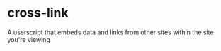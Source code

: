 # cross-link

A userscript that embeds data and links from other sites within the site you're viewing
